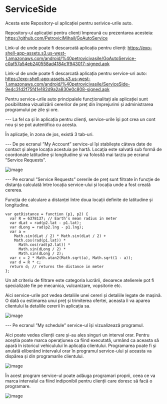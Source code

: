 # ServiceSide

Acesta este Repository-ul aplicației pentru serivice-urile auto.

Repository-ul aplicației pentru clienți împreună cu prezentarea acesteia: https://github.com/PetroviciMihail/GoAutoService

Link-ul de unde poate fi descarcată aplicația pentru clienți: https://exp-shell-app-assets.s3.us-west-1.amazonaws.com/android/%40petrovicivasile/GoAutoService-c0af57a54eb240558ad4184c1f943017-signed.apk

Link-ul de unde poate fi descarcată aplicația pentru service-uri auto: https://exp-shell-app-assets.s3.us-west-1.amazonaws.com/android/%40petrovicivasile/ServiceSide-9e4c31d2f75f41e182d9a2a830e0c808-signed.apk

Pentru service-urile auto principalele funcționalitați ale aplicației sunt posibilitatea vizualizării cererilor de preț din împrejurimi și administrarea programului pe zile și ore.

--- La fel ca și în aplicația pentru clienți, service-urile își pot crea un cont nou și se pot autentifica cu acesta.

În aplicație, în zona de jos, există 3 tab-uri. 

--- De pe ecranul  ”My Account” service-ul își stabilește câteva date de contact și alege locația acestuia pe hartă. Locația este salvată sub formă de coordonate latitudine și longitudine și va folosită mai tarziu pe ecranul ”Service Requests”.

![image](https://user-images.githubusercontent.com/61497362/190125484-fff63d37-b068-41d8-8464-0f32e93225aa.png)

--- Pe ecranul ”Service Requests” cererile de preț sunt filtrate în funcție de distanța calculată între locația service-ului și locația unde a fost creată cererea. 

Funcția de calculare a distanței între doua locații definite de latitudine și longitudine.
```
var getDistance = function (p1, p2) {
  var R = 6378137; // Earth’s mean radius in meter
  var dLat = rad(p2.lat - p1.lat);
  var dLong = rad(p2.lng - p1.lng);
  var a =
    Math.sin(dLat / 2) * Math.sin(dLat / 2) +
    Math.cos(rad(p1.lat)) *
      Math.cos(rad(p2.lat)) *
      Math.sin(dLong / 2) *
      Math.sin(dLong / 2);
  var c = 2 * Math.atan2(Math.sqrt(a), Math.sqrt(1 - a));
  var d = R * c;
  return d; // returns the distance in meter
};
```

Un alt criteriu de filtrare este categoria lucrării, deoarece atelierele pot fi specializate fie pe mecanica, vulcanizare, vopsitorie etc.

Aici service-urile pot vedea detaliile unei cereri și detaliile legate de mașină. O dată cu estimarea unui preț și trimiterea ofertei, aceasta îi va aparea clientului la detaliile cererii în aplicația sa.

![image](https://user-images.githubusercontent.com/61497362/190128571-54dc7c4b-0208-4475-9434-292b09f88c44.png)


--- Pe ecranul ”My schedule” service-ul își vizualizează programul.

Aici poate vedea clienții care și-au ales singuri un interval orar. Pentru aceștia poate marca operațiunea ca fiind executată, urmând ca aceasta să apară în istoricul vehiculului în aplicația clientului.
Programarea poate fi și anulată eliberând intervalul orar în programul service-ului și aceasta va dispărea și din programarile clientului.

![image](https://user-images.githubusercontent.com/61497362/190132440-737b5bcf-883e-4254-ba1f-7600781243a6.png)


În acest program service-ul poate adăuga programari proprii, ceea ce va marca intervalul ca fiind indiponibil pentru clienții care doresc să facă o programare.

![image](https://user-images.githubusercontent.com/61497362/190131720-d3120ddd-2938-483d-98ef-57bfb01dd796.png)

